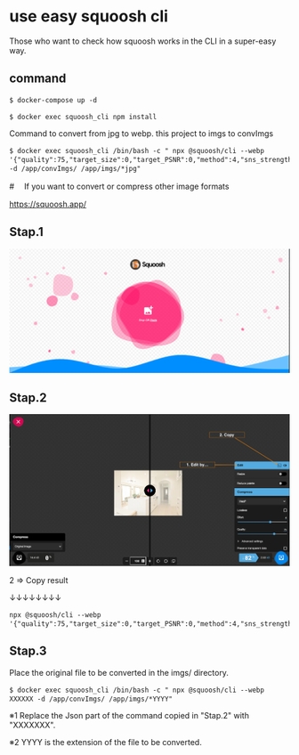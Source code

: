 # use easy squoosh cli

Those who want to check how squoosh works in the CLI in a super-easy way.

## command

```
$ docker-compose up -d
```

```
$ docker exec squoosh_cli npm install
```

Command to convert from jpg to webp.
this project to imgs to convImgs

```
$ docker exec squoosh_cli /bin/bash -c " npx @squoosh/cli --webp '{"quality":75,"target_size":0,"target_PSNR":0,"method":4,"sns_strength":50,"filter_strength":60,"filter_sharpness":0,"filter_type":1,"partitions":0,"segments":4,"pass":1,"show_compressed":0,"preprocessing":0,"autofilter":0,"partition_limit":0,"alpha_compression":1,"alpha_filtering":1,"alpha_quality":100,"lossless":0,"exact":0,"image_hint":0,"emulate_jpeg_size":0,"thread_level":0,"low_memory":0,"near_lossless":100,"use_delta_palette":0,"use_sharp_yuv":0}' -d /app/convImgs/ /app/imgs/*jpg"
```

#　 If you want to convert or compress other image formats

https://squoosh.app/

## Stap.1

![](doc/readme1.png "sample1")

## Stap.2

![](doc/readme2.png "sample2")

2 => Copy result

↓↓↓↓↓↓↓↓

```
npx @squoosh/cli --webp '{"quality":75,"target_size":0,"target_PSNR":0,"method":4,"sns_strength":50,"filter_strength":60,"filter_sharpness":0,"filter_type":1,"partitions":0,"segments":4,"pass":1,"show_compressed":0,"preprocessing":0,"autofilter":0,"partition_limit":0,"alpha_compression":1,"alpha_filtering":1,"alpha_quality":100,"lossless":0,"exact":0,"image_hint":0,"emulate_jpeg_size":0,"thread_level":0,"low_memory":0,"near_lossless":100,"use_delta_palette":0,"use_sharp_yuv":0}'
```

## Stap.3

Place the original file to be converted in the imgs/ directory.

```
$ docker exec squoosh_cli /bin/bash -c " npx @squoosh/cli --webp XXXXXX -d /app/convImgs/ /app/imgs/*YYYY"
```

※1 Replace the Json part of the command copied in "Stap.2" with "XXXXXXX".

※2 YYYY is the extension of the file to be converted.
